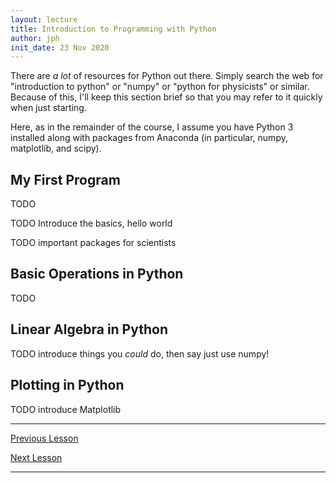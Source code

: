 ```yaml
---
layout: lecture
title: Introduction to Programming with Python
author: jph
init_date: 23 Nov 2020
---
```


There are _a lot_ of resources for Python out there. Simply search the web for "introduction to python" or "numpy" or "python for physicists" or similar. Because of this, I'll keep this section brief so that you may refer to it quickly when just starting. 

Here, as in the remainder of the course, I assume you have Python 3 installed along with packages from Anaconda (in particular, numpy, matplotlib, and scipy).

## My First Program

TODO 

TODO Introduce the basics, hello world

TODO important packages for scientists

## Basic Operations in Python 

TODO

## Linear Algebra in Python 

TODO introduce things you _could_ do, then say just use numpy!

## Plotting in Python 

TODO introduce Matplotlib

<hr>

[Previous Lesson](intro)

[Next Lesson](sec1_2)

<hr> 